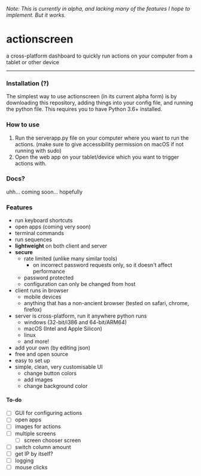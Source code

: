 _Note: This is currently in alpha, and lacking many of the features I hope to implement. But it works._

# actionscreen
a cross-platform dashboard to quickly run actions on your computer from a tablet or other device
___


### Installation (?)
The simplest way to use actionscreen (in its current alpha form) is by downloading this repository,
adding things into your config file, and running the python file. This requires you to have
Python 3.6+ installed.

### How to use
1. Run the serverapp.py file on your computer where you want to run the actions.
(make sure to give accessibility permission on macOS if not running with sudo)
2. Open the web app on your tablet/device which you want to trigger actions with.

### Docs?
uhh... coming soon... hopefully

### Features
* run keyboard shortcuts
* open apps (coming very soon)
* terminal commands
* run sequences
* **lightweight** on both client and server
* **secure**
  * rate limited (unlike many similar tools)
    * on incorrect password requests only, so it doesn't affect performance
  * password protected
  * configuration can only be changed from host
* client runs in browser
  * mobile devices
  * anything that has a non-ancient browser (tested on safari, chrome, firefox)
* server is cross-platform, run it anywhere python runs
  * windows (32-bit/i386 and 64-bit/ARM64)
  * macOS (Intel and Apple Silicon)
  * linux
  * and more!
* add your own (by editing json)
* free and open source
* easy to set up
* simple, clean, very customisable UI
  * change button colors
  * add images
  * change background color

#### To-do
* [ ] GUI for configuring actions
* [ ] open apps
* [ ] images for actions
* [ ] multiple screens
  * [ ] screen chooser screen
* [ ] switch column amount
* [ ] get IP by itself?
* [ ] logging
* [ ] mouse clicks
